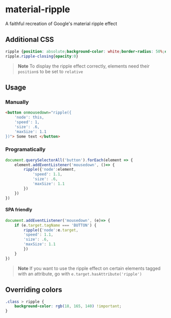 # material-ripple
A faithful recreation of Google's material ripple effect

## Additional CSS
```css
ripple {position: absolute;background-color: white;border-radius: 50%;opacity: .3;pointer-events: none;}
ripple.ripple-closing{opacity:0}
```

> **Note**
> To display the ripple effect correctly, elements need their `position`s to be set to `relative`

## Usage
### Manually
```html
<button onmousedown="ripple({
	'node': this,
	'speed': 1,
	'size': .6,
	'maxSize': 1.1
})"> Some text </button>
```

### Programatically
```javascript
document.querySelectorAll('button').forEach(element => {
	element.addEventListener('mousedown', ()=> {
		ripple({'node':element,
			'speed': 1.1,
			'size': .6,
			'maxSize': 1.1
		})
	})
})
```

#### SPA friendly
```javascript
document.addEventListener('mousedown', (e)=> {
    if (e.target.tagName === 'BUTTON') {
        ripple({'node':e.target,
		'speed': 1.1,
		'size': .6,
		'maxSize': 1.1
        })
    }
})
```
> **Note**
> If you want to use the ripple effect on certain elements tagged with an attribute, go with `e.target.hasAttribute('ripple')`

## Overriding colors
```css
.class > ripple {
	background-color: rgb(18, 165, 140) !important;
}
```
